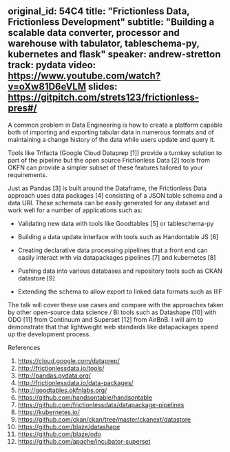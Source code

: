 original_id: 54C4
title: "Frictionless Data, Frictionless Development"
subtitle: "Building a scalable data converter, processor and warehouse with tabulator, tableschema-py, kubernetes and flask"
speaker: andrew-stretton
track: pydata
video: https://www.youtube.com/watch?v=oXw81D6eVLM
slides: https://gitpitch.com/strets123/frictionless-pres#/
---
A common problem in Data Engineering is how to create a platform capable both of importing and exporting tabular data in numerous formats and of maintaining a change history of the data while users update and query it.

Tools like Trifacta (Google Cloud Dataprep [1]) provide a turnkey solution to part of the pipeline but the open source Frictionless Data [2] tools from OKFN can provide a simpler subset of these features tailored to your requirements.

Just as Pandas [3] is built around the Dataframe, the Frictionless Data approach uses data packages [4] consisting of a JSON table schema and a data URI. These schemata can be easily generated for any dataset and work well for a number of applications such as:

* Validating new data with tools like Goodtables [5] or tableschema-py

* Building a data update interface with tools such as Handontable JS [6]

* Creating declarative data processing pipelines that a front end can
easily interact with via datapackages pipelines [7] and kubernetes [8]

* Pushing data into various databases and repository tools such
as CKAN datastore [9]

* Extending the schema to allow export to linked data formats such as
IIIF

The talk will cover these use cases and compare with the approaches taken by other open-source data science / BI tools such as Datashape [10] with ODO [11] from Continuum and Superset [12] from AirBnB. I will aim to demonstrate that that lightweight web standards like datapackages speed up the development process.

References

   1. https://cloud.google.com/dataprep/
   2. http://frictionlessdata.io/tools/
   3. http://pandas.pydata.org/
   4. http://frictionlessdata.io/data-packages/
   5. http://goodtables.okfnlabs.org/
   6. https://github.com/handsontable/handsontable
   7. https://github.com/frictionlessdata/datapackage-pipelines
   8. https://kubernetes.io/
   9. https://github.com/ckan/ckan/tree/master/ckanext/datastore 
  10. https://github.com/blaze/datashape
  11. https://github.com/blaze/odo
  12. https://github.com/apache/incubator-superset